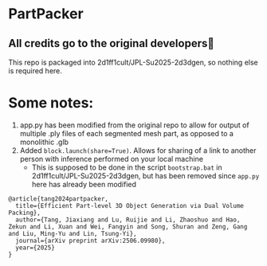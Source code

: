 # PartPacker
## All credits go to the original developers🤗

This repo is packaged into 2d1ff1cult/JPL-Su2025-2d3dgen, so nothing else is required here.

# Some notes:
1. app.py has been modified from the original repo to allow for output of multiple .ply files of each segmented mesh part, as opposed to a monolithic .glb
2. Added `block.launch(share=True)`. Allows for sharing of a link to another person with inference performed on your local machine
   - This is supposed to be done in the script `bootstrap.bat` in 2d1ff1cult/JPL-Su2025-2d3dgen, but has been removed since `app.py` here has already been modified

```
@article{tang2024partpacker,
  title={Efficient Part-level 3D Object Generation via Dual Volume Packing},
  author={Tang, Jiaxiang and Lu, Ruijie and Li, Zhaoshuo and Hao, Zekun and Li, Xuan and Wei, Fangyin and Song, Shuran and Zeng, Gang and Liu, Ming-Yu and Lin, Tsung-Yi},
  journal={arXiv preprint arXiv:2506.09980},
  year={2025}
}
```
